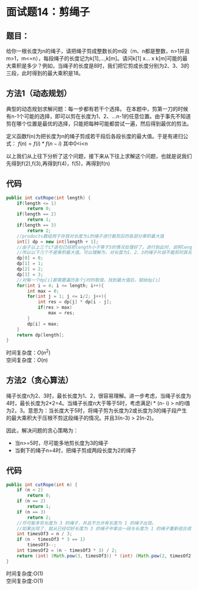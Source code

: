 # 面试题14：剪绳子

## 题目： 
给你一根长度为n的绳子，请把绳子剪成整数长的m段（m、n都是整数，n>1并且m>1，m<=n），每段绳子的长度记为k[1],...,k[m]。请问k[1]  x... x k[m]可能的最大乘积是多少？例如，当绳子的长度是8时，我们把它剪成长度分别为2、3、3的三段，此时得到的最大乘积是18。

## 方法1（动态规划）

典型的动态规划求解问题：每一步都有若干个选择。
在本题中，剪第一刀的时候有n-1个可能的选择，即可以剪在长度为1、2、...n-1的任意位置。由于事先不知道剪在哪个位置是最优的选择，只能把每种可能都尝试一遍，然后得到最优的剪法。

定义函数f(n)为把长度为n的绳子剪成若干段后各段长度的最大值。于是有递归公式：
$f(n) = f(i) * f(n - i)$  其中0<i<n

以上我们从上往下分析了这个问题，接下来从下往上求解这个问题，也就是说我们先得到f(2),f(3),再得到f(4)，f(5)，再得到f(n)

## 代码
```java
public int cutRope(int length) {
    if(length <= 1)
        return 0;
    if(length == 2)
        return 1;
    if(length == 3)
        return 2;
    //products数组用于存放对长度为i的绳子进行裁剪后的各部分乘积最大值
    int[] dp = new int[length + 1];
    //由于以上三个if语句已经把length小于等于3的情况处理好了。进行到此时，说明length大于3。
    //所以以下几个不是乘积最大值。可以理解为，对长度为1、2、3的绳子片段不裁剪时其长度
    dp[0] = 0;
    dp[1] = 1;
    dp[2] = 2;
    dp[3] = 3;
    //对每一个dp[i]都需要遍历各个j时的取值，找到最大值后，赋给dp[i]
    for(int i = 4; i <= length; i++){
        int max = 0;
        for(int j = 1; j <= i/2; j++){
            int res = dp[j] * dp[i - j];
            if(res > max)
                max = res;
        }
        dp[i] = max;
    }
    return dp[length];
}
```
时间复杂度：$O(n^2)$  
空间复杂度：$O(n)$

## 方法2（贪心算法）

绳子长度n为2、3时，最长长度为1、2，很容易理解。进一步考虑，当绳子长度为4时，最长长度为2*2=4。当绳子长度n大于等于5时，考虑满足i * (n- i) > n的i值为2，3。意思为：当长度大于5时，将绳子剪为长度为2或长度为3的绳子段产生的最大乘积大于压根不剪这段绳子的情况。并且3(n-3) >  2(n-2)。

因此，解决问题的贪心策略为：
* 当n>=5时，尽可能多地剪长度为3的绳子
* 当剩下的绳子n=4时，把绳子剪成两段长度为2的绳子

## 代码
```java
public int cutRope(int n) {
    if (n < 2)
        return 0;
    if (n == 2)
        return 1;
    if (n == 3)
        return 2;
    //尽可能多剪长度为 3 的绳子，并且不允许有长度为 1 的绳子出现。
    //如果出现了，就从已经切好长度为 3 的绳子中拿出一段与长度为 1 的绳子重新组合成长度为4的绳子，把它们切成两段长度为 2 的绳子。
    int timesOf3 = n / 3;
    if (n - timesOf3 * 3 == 1)
        timesOf3--;
    int timesOf2 = (n - timesOf3 * 3) / 2;
    return (int) (Math.pow(3, timesOf3)) * (int) (Math.pow(2, timesOf2));
}
```

时间复杂度:O(1)  
空间复杂度:O(1)

